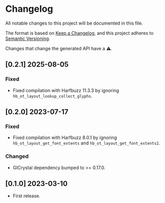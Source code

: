 # Changelog
All notable changes to this project will be documented in this file.

The format is based on [Keep a Changelog](https://keepachangelog.com/en/1.0.0/),
and this project adheres to [Semantic Versioning](https://semver.org/spec/v2.0.0.html).

Changes that change the generated API have a ⚠️.

## [0.2.1] 2025-08-05
### Fixed
- Fixed compilation with Harfbuzz 11.3.3 by ignoring `hb_ot_layout_lookup_collect_glyphs`.

## [0.2.0] 2023-07-17
### Fixed
- Fixed compilation with Harfbuzz 8.0.1 by ignoring `hb_ot_layout_get_font_extents` and
  `hb_ot_layout_get_font_extents2`.

### Changed
- GICrystal dependency bumped to >= 0.17.0.

## [0.1.0] 2023-03-10
- First release.
